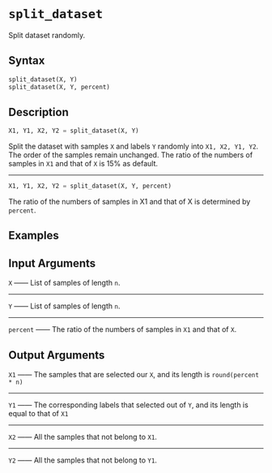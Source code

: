 # `split_dataset`

Split dataset randomly.

## Syntax

```python
split_dataset(X, Y)
split_dataset(X, Y, percent)
```

## Description

```python
X1, Y1, X2, Y2 = split_dataset(X, Y)
```

Split the dataset with samples `X` and labels `Y` randomly into `X1, X2, Y1, Y2`.
The order of the samples remain unchanged.
The ratio of the numbers of samples in `X1` and that of `X` is 15% as default.

---

```python
X1, Y1, X2, Y2 = split_dataset(X, Y, percent)
```

The ratio of the numbers of samples in X1 and that of X is determined by `percent`.

## Examples

## Input Arguments

`X` —— List of samples of length `n`.

---

`Y` —— List of samples of length `n`.

---

`percent` —— The ratio of the numbers of samples in `X1` and that of `X`.

## Output Arguments

`X1` —— The samples that are selected our `X`, and its length is `round(percent * n)`

---

`Y1` —— The corresponding labels that selected out of `Y`, and its length is equal to that of `X1`

---

`X2` —— All the samples that not belong to `X1`.

---

`Y2` —— All the samples that not belong to `Y1`.
